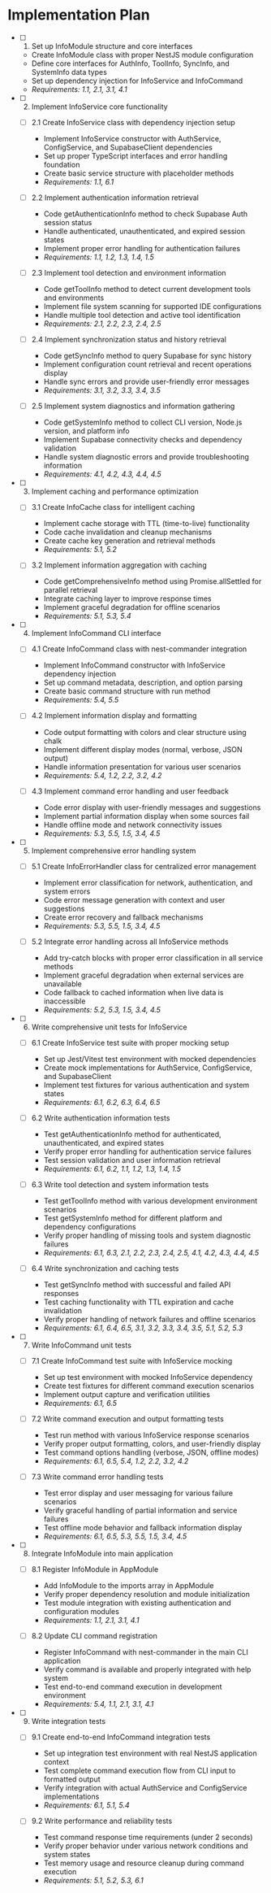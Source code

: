 # Implementation Plan

- [ ] 1. Set up InfoModule structure and core interfaces
  - Create InfoModule class with proper NestJS module configuration
  - Define core interfaces for AuthInfo, ToolInfo, SyncInfo, and SystemInfo data types
  - Set up dependency injection for InfoService and InfoCommand
  - _Requirements: 1.1, 2.1, 3.1, 4.1_

- [ ] 2. Implement InfoService core functionality
  - [ ] 2.1 Create InfoService class with dependency injection setup
    - Implement InfoService constructor with AuthService, ConfigService, and SupabaseClient dependencies
    - Set up proper TypeScript interfaces and error handling foundation
    - Create basic service structure with placeholder methods
    - _Requirements: 1.1, 6.1_

  - [ ] 2.2 Implement authentication information retrieval
    - Code getAuthenticationInfo method to check Supabase Auth session status
    - Handle authenticated, unauthenticated, and expired session states
    - Implement proper error handling for authentication failures
    - _Requirements: 1.1, 1.2, 1.3, 1.4, 1.5_

  - [ ] 2.3 Implement tool detection and environment information
    - Code getToolInfo method to detect current development tools and environments
    - Implement file system scanning for supported IDE configurations
    - Handle multiple tool detection and active tool identification
    - _Requirements: 2.1, 2.2, 2.3, 2.4, 2.5_

  - [ ] 2.4 Implement synchronization status and history retrieval
    - Code getSyncInfo method to query Supabase for sync history
    - Implement configuration count retrieval and recent operations display
    - Handle sync errors and provide user-friendly error messages
    - _Requirements: 3.1, 3.2, 3.3, 3.4, 3.5_

  - [ ] 2.5 Implement system diagnostics and information gathering
    - Code getSystemInfo method to collect CLI version, Node.js version, and platform info
    - Implement Supabase connectivity checks and dependency validation
    - Handle system diagnostic errors and provide troubleshooting information
    - _Requirements: 4.1, 4.2, 4.3, 4.4, 4.5_

- [ ] 3. Implement caching and performance optimization
  - [ ] 3.1 Create InfoCache class for intelligent caching
    - Implement cache storage with TTL (time-to-live) functionality
    - Code cache invalidation and cleanup mechanisms
    - Create cache key generation and retrieval methods
    - _Requirements: 5.1, 5.2_

  - [ ] 3.2 Implement information aggregation with caching
    - Code getComprehensiveInfo method using Promise.allSettled for parallel retrieval
    - Integrate caching layer to improve response times
    - Implement graceful degradation for offline scenarios
    - _Requirements: 5.1, 5.3, 5.4_

- [ ] 4. Implement InfoCommand CLI interface
  - [ ] 4.1 Create InfoCommand class with nest-commander integration
    - Implement InfoCommand constructor with InfoService dependency injection
    - Set up command metadata, description, and option parsing
    - Create basic command structure with run method
    - _Requirements: 5.4, 5.5_

  - [ ] 4.2 Implement information display and formatting
    - Code output formatting with colors and clear structure using chalk
    - Implement different display modes (normal, verbose, JSON output)
    - Handle information presentation for various user scenarios
    - _Requirements: 5.4, 1.2, 2.2, 3.2, 4.2_

  - [ ] 4.3 Implement command error handling and user feedback
    - Code error display with user-friendly messages and suggestions
    - Implement partial information display when some sources fail
    - Handle offline mode and network connectivity issues
    - _Requirements: 5.3, 5.5, 1.5, 3.4, 4.5_

- [ ] 5. Implement comprehensive error handling system
  - [ ] 5.1 Create InfoErrorHandler class for centralized error management
    - Implement error classification for network, authentication, and system errors
    - Code error message generation with context and user suggestions
    - Create error recovery and fallback mechanisms
    - _Requirements: 5.3, 5.5, 1.5, 3.4, 4.5_

  - [ ] 5.2 Integrate error handling across all InfoService methods
    - Add try-catch blocks with proper error classification in all service methods
    - Implement graceful degradation when external services are unavailable
    - Code fallback to cached information when live data is inaccessible
    - _Requirements: 5.2, 5.3, 1.5, 3.4, 4.5_

- [ ] 6. Write comprehensive unit tests for InfoService
  - [ ] 6.1 Create InfoService test suite with proper mocking setup
    - Set up Jest/Vitest test environment with mocked dependencies
    - Create mock implementations for AuthService, ConfigService, and SupabaseClient
    - Implement test fixtures for various authentication and system states
    - _Requirements: 6.1, 6.2, 6.3, 6.4, 6.5_

  - [ ] 6.2 Write authentication information tests
    - Test getAuthenticationInfo method for authenticated, unauthenticated, and expired states
    - Verify proper error handling for authentication service failures
    - Test session validation and user information retrieval
    - _Requirements: 6.1, 6.2, 1.1, 1.2, 1.3, 1.4, 1.5_

  - [ ] 6.3 Write tool detection and system information tests
    - Test getToolInfo method with various development environment scenarios
    - Test getSystemInfo method for different platform and dependency configurations
    - Verify proper handling of missing tools and system diagnostic failures
    - _Requirements: 6.1, 6.3, 2.1, 2.2, 2.3, 2.4, 2.5, 4.1, 4.2, 4.3, 4.4, 4.5_

  - [ ] 6.4 Write synchronization and caching tests
    - Test getSyncInfo method with successful and failed API responses
    - Test caching functionality with TTL expiration and cache invalidation
    - Verify proper handling of network failures and offline scenarios
    - _Requirements: 6.1, 6.4, 6.5, 3.1, 3.2, 3.3, 3.4, 3.5, 5.1, 5.2, 5.3_

- [ ] 7. Write InfoCommand unit tests
  - [ ] 7.1 Create InfoCommand test suite with InfoService mocking
    - Set up test environment with mocked InfoService dependency
    - Create test fixtures for different command execution scenarios
    - Implement output capture and verification utilities
    - _Requirements: 6.1, 6.5_

  - [ ] 7.2 Write command execution and output formatting tests
    - Test run method with various InfoService response scenarios
    - Verify proper output formatting, colors, and user-friendly display
    - Test command options handling (verbose, JSON, offline modes)
    - _Requirements: 6.1, 6.5, 5.4, 1.2, 2.2, 3.2, 4.2_

  - [ ] 7.3 Write command error handling tests
    - Test error display and user messaging for various failure scenarios
    - Verify graceful handling of partial information and service failures
    - Test offline mode behavior and fallback information display
    - _Requirements: 6.1, 6.5, 5.3, 5.5, 1.5, 3.4, 4.5_

- [ ] 8. Integrate InfoModule into main application
  - [ ] 8.1 Register InfoModule in AppModule
    - Add InfoModule to the imports array in AppModule
    - Verify proper dependency resolution and module initialization
    - Test module integration with existing authentication and configuration modules
    - _Requirements: 1.1, 2.1, 3.1, 4.1_

  - [ ] 8.2 Update CLI command registration
    - Register InfoCommand with nest-commander in the main CLI application
    - Verify command is available and properly integrated with help system
    - Test end-to-end command execution in development environment
    - _Requirements: 5.4, 1.1, 2.1, 3.1, 4.1_

- [ ] 9. Write integration tests
  - [ ] 9.1 Create end-to-end InfoCommand integration tests
    - Set up integration test environment with real NestJS application context
    - Test complete command execution flow from CLI input to formatted output
    - Verify integration with actual AuthService and ConfigService implementations
    - _Requirements: 6.1, 5.1, 5.4_

  - [ ] 9.2 Write performance and reliability tests
    - Test command response time requirements (under 2 seconds)
    - Verify proper behavior under various network conditions and system states
    - Test memory usage and resource cleanup during command execution
    - _Requirements: 5.1, 5.2, 5.3, 6.1_